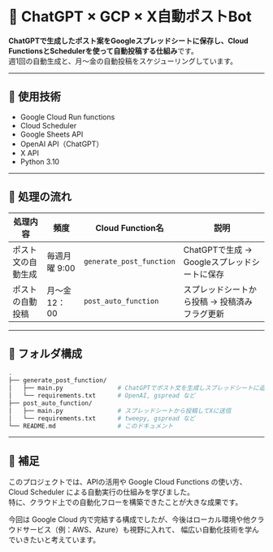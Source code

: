 # 🐤 ChatGPT × GCP × X自動ポストBot

**ChatGPTで生成したポスト案をGoogleスプレッドシートに保存し、Cloud FunctionsとSchedulerを使って自動投稿する仕組み**です。  
週1回の自動生成と、月～金の自動投稿をスケジューリングしています。

---

## 🔧 使用技術

- Google Cloud Run functions
- Cloud Scheduler
- Google Sheets API
- OpenAI API（ChatGPT）
- X API
- Python 3.10

---

## 🔁 処理の流れ

| 処理内容          | 頻度         | Cloud Function名           　| 説明                                       |
|-------------------|--------------|-----------------------------|-------------------------------------------|
| ポスト文の自動生成 | 毎週月曜 9:00 | `generate_post_function`   | ChatGPTで生成 → Googleスプレッドシートに保存 |
| ポストの自動投稿   | 月～金 12：00 | `post_auto_function`       | スプレッドシートから投稿 → 投稿済みフラグ更新 |

---

## 📂 フォルダ構成

```bash
.
├── generate_post_function/
│   ├── main.py               # ChatGPTでポスト文を生成しスプレッドシートに追加
│   └── requirements.txt      # OpenAI, gspread など
├── post_auto_function/
│   ├── main.py               # スプレッドシートから投稿してXに送信
│   └── requirements.txt      # tweepy, gspread など
└── README.md                 # このドキュメント
```
---

## 📝 補足

このプロジェクトでは、APIの活用や Google Cloud Functions の使い方、Cloud Scheduler による自動実行の仕組みを学びました。  
特に、クラウド上での自動化フローを構築できたことが大きな成果です。

今回は Google Cloud 内で完結する構成でしたが、今後はローカル環境や他クラウドサービス（例：AWS、Azure）も視野に入れて、
幅広い自動化技術を学んでいきたいと考えています。
